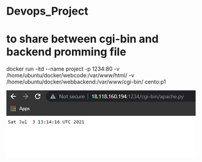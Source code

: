 # Devops_Project


# to share between cgi-bin and backend promming file

docker run -itd --name project -p 1234:80 -v /home/ubuntu/docker/webcode:/var/www/html/ -v /home/ubuntu/docker/webbackend:/var/www/cgi-bin/ cento:p1

<img src ="apacheweb.PNG">
